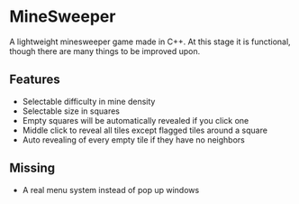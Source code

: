 # MineSweeper
A lightweight minesweeper game made in C++. At this stage it is functional, though there are many things to be improved upon.

## Features
- Selectable difficulty in mine density
- Selectable size in squares
- Empty squares will be automatically revealed if you click one
- Middle click to reveal all tiles except flagged tiles around a square
- Auto revealing of every empty tile if they have no neighbors 

## Missing
- A real menu system instead of pop up windows
